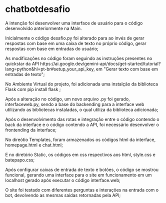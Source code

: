 # chatbotdesafio

A intenção foi desenvolver uma interface de usuário para o código desenvolvido anteriormente na Main.

<p>Inicialmente o código desafio.py foi alterado para ao invés de gerar respostas com base em uma caixa de texto no próprio código, gerar respostas com base em entradas do usuário;</p>
<p>As modificações no código foram seguindo as instruções presentes no quickstar da API https://ai.google.dev/gemini-api/docs/get-started/tutorial?lang=python&hl=pt-br#setup_your_api_key, em "Gerar texto com base em entradas de texto";</p>
<p>No Ambiente Virtual do projeto, foi adicionada uma instalção da biblioteca Flask com pip install flask ;</p>
<p>Após a alteração no código, um novo arquivo .py foi gerado, interfaceweb.py, sendo a base do backending para a interface web utilizando as bibliotecas instaladas, o qual utiliza da biblioteca adicionada;</p>
<p>Após o desenvolvimento das rotas e integração entre o código contendo o back da interface e o código contendo a API, foi necessário desenvolver o frontending da interface;</p>
<p>No direótio Templates, foram armazenados os códigos html da interface, homepage.html e chat.html;</p>
<p>E no diretório Static, os códigos em css respectivos aos html, style.css e batepapo.css;</p>
<p>Após configurar caixas de entrada de texto e botões, o código se mostrou funcional, gerando uma interface para o site em funcionamento em um localhost gerado após executar o código interface.web;</p>
<p>O site foi testado com diferentes perguntas e interações na entrada com o bot, devolvendo as mesmas saídas retornadas pela API;</p>



